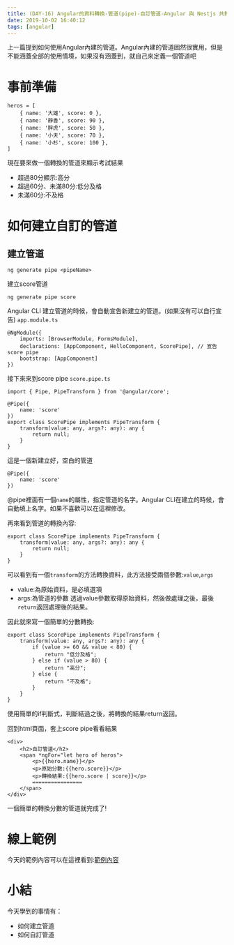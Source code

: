 ```yaml
---
title: (DAY-16) Angular的資料轉換-管道(pipe)-自訂管道-Angular 與 Nestjs 共舞
date: 2019-10-02 16:40:12
tags: [angular]
---
```

上一篇提到如何使用Angular內建的管道。Angular內建的管道固然很實用，但是不能涵蓋全部的使用情境，如果沒有涵蓋到，就自己來定義一個管道吧

# 事前準備
```
heros = [
    { name: '大雄', score: 0 },
    { name: '靜香', score: 90 },
    { name: '胖虎', score: 50 },
    { name: '小夫', score: 70 },
    { name: '小杉', score: 100 },
]
```
現在要來做一個轉換的管道來顯示考試結果
- 超過80分顯示:高分
- 超過60分、未滿80分:低分及格
- 未滿60分:不及格

# 如何建立自訂的管道
## 建立管道
```
ng generate pipe <pipeName>
```
建立score管道
```
ng generate pipe score
```
Angular CLI 建立管道的時候，會自動宣告新建立的管道。(如果沒有可以自行宣告)
`app.module.ts`
```
@NgModule({
    imports: [BrowserModule, FormsModule],
    declarations: [AppComponent, HelloComponent, ScorePipe], // 宣告score pipe
    bootstrap: [AppComponent]
})
```



接下來來到score pipe
`score.pipe.ts`
```
import { Pipe, PipeTransform } from '@angular/core';

@Pipe({
    name: 'score'
})
export class ScorePipe implements PipeTransform {
    transform(value: any, args?: any): any {
        return null;
    }
}
```
這是一個新建立好，空白的管道
```
@Pipe({
    name: 'score'
})
```
@pipe裡面有一個`name`的屬性，指定管道的名字。Angular CLI在建立的時候，會自動填上名字。如果不喜歡可以在這裡修改。

再來看到管道的轉換內容:
```
export class ScorePipe implements PipeTransform {
    transform(value: any, args?: any): any {
        return null;
    }
}
```

可以看到有一個`transform`的方法轉換資料，此方法接受兩個參數:`value`,`args`
- value:為原始資料，是必填選項
- args:為管道的參數
透過value參數取得原始資料，然後做處理之後，最後`return`返回處理後的結果。

因此就來寫一個簡單的分數轉換:
```
export class ScorePipe implements PipeTransform {
    transform(value: any, args?: any): any {
        if (value >= 60 && value < 80) {
            return "低分及格";
        } else if (value > 80) {
            return "高分";
        } else {
            return "不及格";
        }
    }
}
```

使用簡單的if判斷式，判斷結過之後，將轉換的結果return返回。

回到html頁面，套上score pipe看看結果
```
<div>
    <h2>自訂管道</h2>
    <span *ngFor="let hero of heros">
        <p>{{hero.name}}</p>
        <p>原始分數:{{hero.score}}</p>
        <p>轉換結果:{{hero.score | score}}</p>
        ================
    </span>
</div>
```


一個簡單的轉換分數的管道就完成了!

# 線上範例
今天的範例內容可以在這裡看到:[範例內容](https://stackblitz.com/edit/angular-iron-jason-d15?file=src%2Fapp%2Fscore.pipe.ts)

# 小結
今天學到的事情有：
- 如何建立管道
- 如何自訂管道

